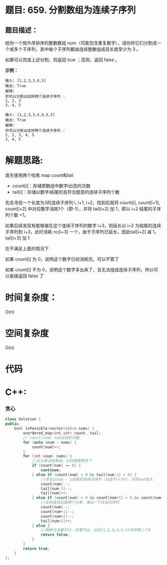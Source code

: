 # 题目: 659. 分割数组为连续子序列

## 题目描述：
给你一个按升序排序的整数数组 num（可能包含重复数字），请你将它们分割成一个或多个子序列，其中每个子序列都由连续整数组成且长度至少为 3 。

如果可以完成上述分割，则返回 true ；否则，返回 false 。

  **示例：**
  ```
输入: [1,2,3,3,4,5]
输出: True
解释:
你可以分割出这样两个连续子序列 : 
1, 2, 3
3, 4, 5

输入: [1,2,3,3,4,4,5,5]
输出: True
解释:
你可以分割出这样两个连续子序列 : 
1, 2, 3, 4, 5
3, 4, 5

  ```
  
  
# 解题思路:
首先使用两个哈希 map count和tail

- count[i]：存储原数组中数字i出现的次数
- tail[i]：存储以数字i结尾的且符合题意的连续子序列个数

先去寻找一个长度为3的连续子序列 i, i+1, i+2，找到后就将 count[i], count[i+1], count[i+2] 中对应数字消耗1个（即-1），并将 tail[i+2] 加 1，即以 i+2 结尾的子序列个数 +1。

如果后续发现有能够接在这个连续子序列的数字 i+3，则延长以 i+2 为结尾的连续子序列到 i+3，此时消耗 nc[i+3] 一个，由于子序列已延长，因此tail[i+2] 减 1，tail[i+3] 加 1

在不满足上面的情况下

如果 count[i] 为 0，说明这个数字已经消耗完，可以不管了

如果 count[i] 不为 0，说明这个数字多出来了，且无法组成连续子序列，所以可以直接返回 false 了

# 时间复杂度：
O(n)
# 空间复杂度
 O(n)
# 代码
# C++: 
###  贪心
```c++
class Solution {
public:
    bool isPossible(vector<int>& nums) {
        unordered_map<int,int> count, tail;
        // count[num] num出现的次数
        for (auto &num : nums) {
            count[num]++;
        }
        for (int &num: nums) {
            //此元素没有剩余，已经被使用完了
            if (count[num] == 0) {
                continue;
            } else if (count[num] > 0 && tail[num-1] > 0) {
                //存在以num - 1结尾的连续子序列（长度不小于3），则将num放入
                count[num]--;
                tail[num-1]--;
                tail[num]++;
            } else if (count[num] > 0 && count[num+1] > 0 && count[num+2] > 0) {
                //否则查找后面两个元素，凑出一个合法的序列
                count[num]--;
                count[num+1]--;
                count[num+2]--;
                tail[num+2]++;
            } else {
                //两种方法都不行，则凑不出，比如[1,2,3,4,4,5]中的第二个4
                return false;
            }
        }
        return true;
    }
};
```
